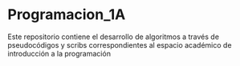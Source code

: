 # Programacion_1A
Este repositorio contiene el desarrollo de algoritmos a través de pseudocódigos y scribs correspondientes al espacio académico de introducción a la programación 
